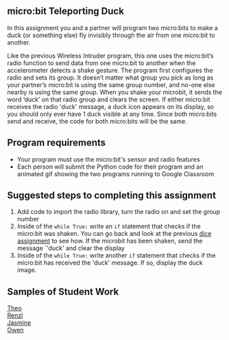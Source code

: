 micro:bit Teleporting Duck
--------------------
In this assignment you and a partner will program two micro:bits to make a duck (or something else) fly invisibly through the air from one micro:bit to another.

Like the previous Wireless Intruder program, this one uses the micro:bit’s radio function to send data from one micro:bit to another when the accelerometer detects a shake gesture. The program first configures the radio and sets its group. It doesn’t matter what group you pick as long as your partner’s micro:bit is using the same group number, and no-one else nearby is using the same group. When you shake your microbit, it sends the word ‘duck’ on that radio group and clears the screen. If either micro:bit receives the radio 'duck' message, a duck icon appears on its display, so you should only ever have 1 duck visible at any time. Since both micro:bits send and receive, the code for both micro:bits will be the same.

Program requirements
-----------------
* Your program must use the micro:bit's sensor and radio features
* Each person will submit the Python code for their program and an animated gif showing the two programs running to Google Classroom

Suggested steps to completing this assignment
----------
1. Add code to import the radio library, turn the radio on and set the group number
2. Inside of the `while True:` write an `if` statement that checks if the micro:bit was shaken. You can go back and look at the previous [dice assignment](https://github.com/Computer-Programming-B/MicrobitDice/blob/main/README.md#microbit-dice) to see how. If the microbit has been shaken, send the message `'duck' and clear the display
3. Inside of the `while True:` write another `if` statement that checks if the micro:bit has received the 'duck' message. If so, display the duck image.

Samples of Student Work
---------
[Theo](TheoDuck.gif)   
[Renzl](RenzlDuck.gif)   
[Jasmine](JasmineDuck.gif)   
[Owen](OwenDuck.GIF)   
